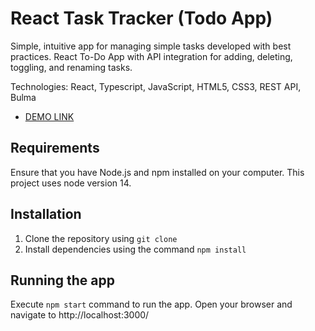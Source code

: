 # React Task Tracker (Todo App)

Simple, intuitive app for managing simple tasks developed with best practices. React To-Do App with API integration for adding, deleting, toggling, and renaming tasks.

Technologies: React, Typescript, JavaScript, HTML5, CSS3, REST API, Bulma

- [DEMO LINK](https://lmmaarriiaa.github.io/task-tracker_todo-app/)

## Requirements
Ensure that you have Node.js and npm installed on your computer. This project uses node version 14.

## Installation 
1. Clone the repository using `git clone`
2. Install dependencies using the command `npm install`

## Running the app 
Execute `npm start` command to run the app. Open your browser and navigate to http://localhost:3000/

